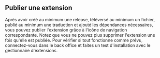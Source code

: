 ## Publier une extension

Après avoir créé au minimum une release, téléversé au minimum un fichier, publié 
au minimum une traduction et ajouté les dépendances nécessaires, vous pouvez 
publier l'extension grâce à l'icône de navigation correspondante. Notez que vous 
ne pouvez plus supprimer l'extension une fois qu'elle est publiée. Pour vérifier 
si tout fonctionne comme prévu, connectez-vous dans le back office et faites un 
test d'installation avec le gestionnaire d'extensions.
